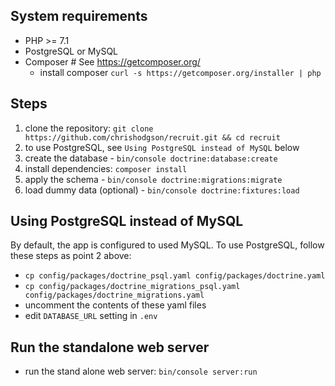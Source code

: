 
System requirements
------------------------
- PHP >= 7.1
- PostgreSQL or MySQL  
- Composer # See https://getcomposer.org/ 
    - install composer `curl -s https://getcomposer.org/installer | php`

Steps
------------------------

1. clone the repository: `git clone https://github.com/chrishodgson/recruit.git && cd recruit`
2. to use PostgreSQL, see `Using PostgreSQL instead of MySQL` below 
3. create the database - `bin/console doctrine:database:create`
4. install dependencies: `composer install`  
5. apply the schema - `bin/console doctrine:migrations:migrate`
6. load dummy data (optional) - `bin/console doctrine:fixtures:load`

Using PostgreSQL instead of MySQL 
------------------------
By default, the app is configured to used MySQL. To use PostgreSQL, follow these steps as point 2 above:
- `cp config/packages/doctrine_psql.yaml config/packages/doctrine.yaml` 
- `cp config/packages/doctrine_migrations_psql.yaml config/packages/doctrine_migrations.yaml`
- uncomment the contents of these yaml files 
- edit `DATABASE_URL` setting in `.env`

Run the standalone web server
------------------------
- run the stand alone web server: `bin/console server:run`

